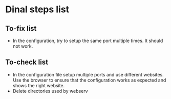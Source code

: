 # Dinal steps list

## To-fix list

- In the configuration, try to setup the same port multiple times. It should not work.

## To-check list

- In the configuration file setup multiple ports and use different websites. Use the browser to ensure that the configuration works as expected and shows the right website.
- Delete directories used by webserv

